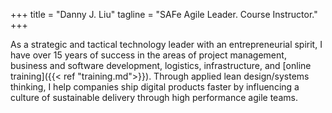 +++
title = "Danny J. Liu"
tagline = "SAFe Agile Leader. Course Instructor."
+++

As a strategic and tactical technology leader with an entrepreneurial spirit, I have over 15 years of success in the areas of project management, business and software development, logistics, infrastructure, and [online training]({{< ref "training.md">}}). Through applied lean design/systems thinking, I help companies ship digital products faster by influencing a culture of sustainable delivery through high performance agile teams.
